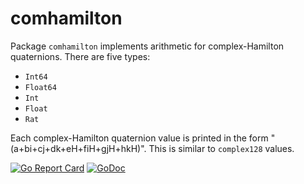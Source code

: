 # comhamilton

Package `comhamilton` implements arithmetic for complex-Hamilton quaternions. There are five types:

* `Int64`
* `Float64`
* `Int`
* `Float`
* `Rat`

Each complex-Hamilton quaternion value is printed in the form "(a+bi+cj+dk+eH+fiH+gjH+hkH)". This is similar to `complex128` values.

[![Go Report Card](https://goreportcard.com/badge/gojp/goreportcard)](https://goreportcard.com/report/github.com/meirizarrygelpi/numbers/comhamilton) [![GoDoc](https://godoc.org/github.com/meirizarrygelpi/numbers/comhamilton?status.svg)](https://godoc.org/github.com/meirizarrygelpi/numbers/comhamilton)